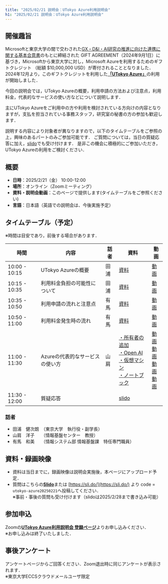 ```yaml
---
title: "2025/02/21 説明会：UTokyo Azure利用説明会"
h1: "2025/02/21 説明会：UTokyo Azure利用説明会"
---
```


## 開催趣旨

Microsoftと東京大学の間で交わされた[GX・D&I・AI研究の推進に向けた連携に関する基本合意書](https://www.u-tokyo.ac.jp/focus/ja/articles/z1701_00012.html)のもとに締結された GIFT AGREEMENT（2024年9月1日）に基づき，Microsoftから東京大学に対し，Microsoft Azureを利用するためのギフトクレジット （総額 $10,000,000 USD）が寄付されることとなりました．
2024年12月より，このギフトクレジットを利用した[**「UTokyo Azure」**](/research_computing/utokyo_azure/)の利用が開始しました．

今回の説明会では，UTokyo Azureの概要，利用申請の方法および注意点，利用料金，代表的なサービスの使い方などについて説明します．

主にUTokyo Azureをご利用中の方や利用を検討されている方向けの内容となりますが，支払を担当されている事務スタッフ，研究室の秘書の方の参加も歓迎します．

説明する内容により対象者が異なりますので，以下のタイムテーブルをご参照の上，興味のあるパートのみご参加可能です．
ご質問については，当日の質疑応答に加え，[slido](https://app.sli.do/event/ig9R1n6FPpnuPoQrDtyje8)でも受け付けます．
是非この機会に積極的にご参加いただき，UTokyo Azureの利用をご検討ください．

## 概要
- **日時**：2025/2/21（金） 10:00-12:00
- **場所**：オンライン（Zoomミーティング）
- **資料・説明会動画**：このページで提供します(タイムテーブルをご参照ください)
- **言語**：日本語（英語での説明会は、今後実施予定）

## タイムテーブル（予定）
※時間は目安であり，前後する場合があります．

| 時間   | 内容   | 話者   | 資料 | 動画 |
|--------|--------|--------|------|------|
| 10:00 - 10:15 | UTokyo Azureの概要   | 田浦   | [資料](/events/2025-02-21/slides/1_overview.pdf) |[動画](https://youtu.be/zOA9xxBcGUs) |
| 10:15 - 10:35  | 利用料金負担の可能性について   | 田浦   | [資料](/events/2025-02-21/slides/2_possible_billing.pdf) | [動画](https://youtu.be/cegbtf0p4ow) |
| 10:35 - 10:50  | 利用申請の流れと注意点   | 有馬 | [資料](/events/2025-02-21/slides/3_application_guidelines.pdf) |[動画](https://youtu.be/1t_vWeoeWHA) |
| 10:50 - 11:00  | 利用料金発生時の流れ | 有馬 | [資料](/events/2025-02-21/slides/4_Process_when_charges_occur.pdf) |[動画](https://youtu.be/17z4FFTH_Js) |
| 11:00 - 11:30 | Azureの代表的なサービスの使い方   | 山肩 | [・所有者の追加](/events/2025-02-21/slides/5-1_add_owner.pdf) <br>[・Open AI](/events/2025-02-21/slides/5-2_OpenAI.pdf) <br>[・仮想マシン](/events/2025-02-21/slides/5-3_create_VM.pdf) <br>[・ノートブック](/events/2025-02-21/slides/5-4_notebook.pdf) <br>| [動画](https://youtu.be/dd_BytRPMRo) <br>[動画](https://youtu.be/fnNlmFr3OZw)<br>[動画](https://youtu.be/J5UOiBDw4tY)<br>[動画](https://youtu.be/YWMCuwH9yVA)|
| 11:30 - 12:00 | 質疑応答 |  | [slido](https://app.sli.do/event/ig9R1n6FPpnuPoQrDtyje8) | |



   
### 話者
- 田浦　健次朗　（東京大学　執行役・副学長）
- 山肩　洋子　　（情報基盤センター　教授）
- 有馬　和美　　（情報システム部 情報基盤課　特任専門職員）

## 資料・録画映像

- 資料は当日までに，録画映像は説明会実施後，本ページにアップロード予定．
- 質問はこちらの[**Slido**](https://app.sli.do/event/ig9R1n6FPpnuPoQrDtyje8)または [https://sli.do/](https://sli.do/) より code = `utokyo-azure20250221`へ投稿してください．<br>
※事前・事後の質問も受け付けます（slidoは2025/2/28まで書き込み可能）



## 参加申込
Zoomの[**UTokyo Azure利用説明会 登録ページ**](https://u-tokyo-ac-jp.zoom.us/meeting/register/NsntDBBiSUecESy1vR58bw)よりお申し込みください．<br>※お申し込みは終了いたしました．

## 事後アンケート
アンケートページからご回答ください．Zoom退出時に同じアンケートが表示されます．<br>
※東京大学ECCSクラウドメールユーザ限定
